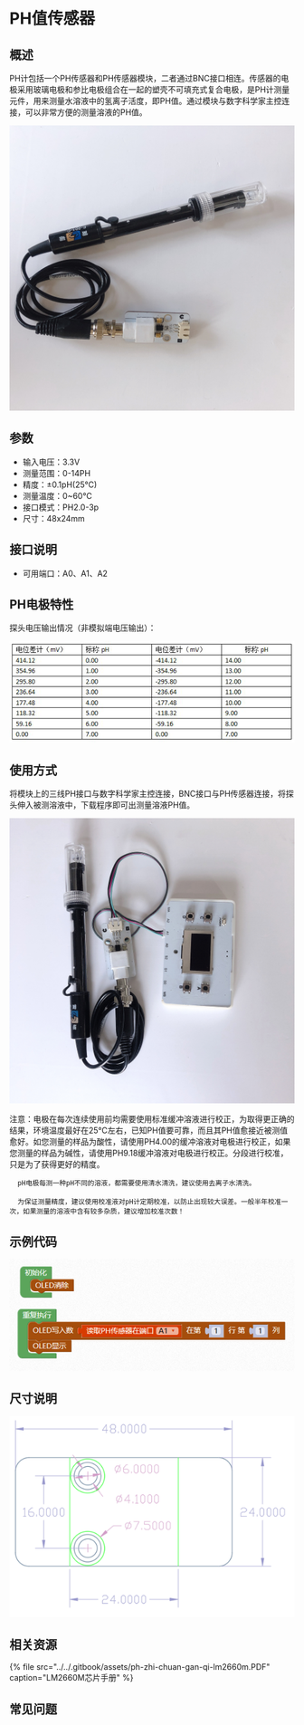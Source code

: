 # PH值传感器

## 概述

PH计包括一个PH传感器和PH传感器模块，二者通过BNC接口相连。传感器的电极采用玻璃电极和参比电极组合在一起的塑壳不可填充式复合电极，是PH计测量元件，用来测量水溶液中的氢离子活度，即PH值。通过模块与数字科学家主控连接，可以非常方便的测量溶液的PH值。

![](../../.gitbook/assets/shuph-1.JPG)

## 参数

* 输入电压：3.3V
* 测量范围：0-14PH
* 精度：±0.1pH\(25℃\)
* 测量温度：0~60℃
* 接口模式：PH2.0-3p
* 尺寸：48x24mm

## 接口说明

* 可用端口：A0、A1、A2

## PH电极特性

探头电压输出情况（非模拟端电压输出）：

![](../../.gitbook/assets/shuph-2.png)

## 使用方式

将模块上的三线PH接口与数字科学家主控连接，BNC接口与PH传感器连接，将探头伸入被测溶液中，下载程序即可出测量溶液PH值。

![](../../.gitbook/assets/shuph-3.JPG)

注意：电极在每次连续使用前均需要使用标准缓冲溶液进行校正，为取得更正确的结果，环境温度最好在25℃左右，已知PH值要可靠，而且其PH值愈接近被测值愈好。如您测量的样品为酸性，请使用PH4.00的缓冲溶液对电极进行校正，如果您测量的样品为碱性，请使用PH9.18缓冲溶液对电极进行校正。分段进行校准，只是为了获得更好的精度。

```text
  pH电极每测一种pH不同的溶液，都需要使用清水清洗，建议使用去离子水清洗。 

  为保证测量精度，建议使用校准液对pH计定期校准，以防止出现较大误差。一般半年校准一次，如果测量的溶液中含有较多杂质，建议增加校准次数！ 
```

## 示例代码

![](../../.gitbook/assets/shuph-4.png)

## 尺寸说明

![](../../.gitbook/assets/arduino-01.png)

## 相关资源

{% file src="../../.gitbook/assets/ph-zhi-chuan-gan-qi-lm2660m.PDF" caption="LM2660M芯片手册" %}

## 常见问题

